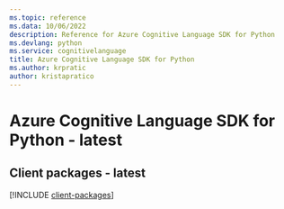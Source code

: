 ```yaml
---
ms.topic: reference
ms.data: 10/06/2022
description: Reference for Azure Cognitive Language SDK for Python
ms.devlang: python
ms.service: cognitivelanguage
title: Azure Cognitive Language SDK for Python
ms.author: krpratic
author: kristapratico
---
```

# Azure Cognitive Language SDK for Python - latest

## Client packages - latest
[!INCLUDE [client-packages](cognitive-language-client-index.md)]